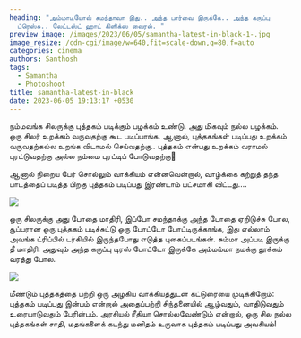 ```yaml
---
heading: "அம்மாடியோவ் சமந்தாவா இது.. அந்த பார்வை இருக்கே.. அந்த கருப்பு
  ட்ரெஸ்சு.. லேட்டஸ்ட் ஹாட் கிளிக்ஸ் வைரல். "
preview_image: /images/2023/06/05/samantha-latest-in-black-1-.jpg
image_resize: /cdn-cgi/image/w=640,fit=scale-down,q=80,f=auto
categories: cinema
authors: Santhosh
tags:
  - Samantha
  - Photoshoot
title: samantha-latest-in-black
date: 2023-06-05 19:13:17 +0530
---
```

நம்மவங்க சிலருக்கு புத்தகம் படிக்கும் பழக்கம் உண்டு. அது மிகவும் நல்ல பழக்கம். ஒரு சிலர் உறக்கம் வருவதற்கு கூட படிப்பாங்க. ஆனால், புத்தகங்கள் படிப்பது உறக்கம் வருவதற்கல்ல உறங்க விடாமல் செய்வதற்கு.. புத்தகம் என்பது உறக்கம் வராமல் புரட்டுவதற்கு அல்ல நம்மை புரட்டிப் போடுவதற்கு💪

ஆனால் நிறைய பேர் சொல்லும் வாக்கியம் என்னவென்றால்,
வாழ்க்கை கற்றுத் தந்த 
பாடத்தைப் படித்த பிறகு
புத்தகம் படிப்பது இரண்டாம் 
பட்சமாகி விட்டது....

![](/images/2023/06/05/samantha-latest-in-black-3-.jpg)

ஒரு சிலருக்கு அது போதை மாதிரி, இப்போ சமந்தாக்கு அந்த போதை ஏறிடுச்சு போல, சூப்பரான ஒரு புத்தகம் படிச்சுட்டு ஒரு போட்டோ போட்டிருக்காங்க, இது எல்லாம் அவங்க ட்ரிப்பில் டர்கியில் இருந்தபோது எடுத்த புகைப்படங்கள். சும்மா அப்படி இருக்கு தீ மாதிரி. அதுவும் அந்த கருப்பு டிரஸ் போட்டோ இருக்கே அம்மம்மா நமக்கு தூக்கம் வரத்து போல.

![](/images/2023/06/05/samantha-latest-in-black-2-.jpg)

மீண்டும் புத்தகத்தை பற்றி ஒரு அழகிய வாக்கியத்துடன் கட்டுரையை முடிக்கிறோம்:
புத்தகம் படிப்பது இன்பம் என்றால் அதைப்பற்றி சிந்தனையில் ஆழ்வதும், வாதிடுவதும் உரையாடுவதும் பேரின்பம். அரசியல் ரீதியா சொல்லவேண்டும் என்றால், ஒரு சில நல்ல புத்தகங்கள் சாதி, மதங்களைக் கடந்து மனிதம் உருவாக புத்தகம் படிப்பது அவசியம்!